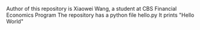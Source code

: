 Author of this repository is Xiaowei Wang, a student at CBS Financial Economics Program
The repository has a python file hello.py
It prints "Hello World"
